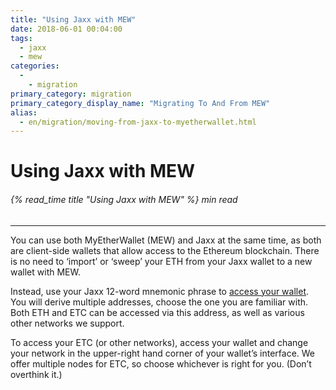 ```yaml
---
title: "Using Jaxx with MEW"
date: 2018-06-01 00:04:00
tags:
  - jaxx
  - mew
categories:
  - 
    - migration
primary_category: migration
primary_category_display_name: "Migrating To And From MEW"
alias:
  - en/migration/moving-from-jaxx-to-myetherwallet.html
---
```


# **Using Jaxx with MEW**

###### {% read_time title "Using Jaxx with MEW" %} min read

* * *

You can use both MyEtherWallet (MEW) and Jaxx at the same time, as both are client-side wallets that allow access to the Ethereum blockchain. There is no need to ‘import’ or ‘sweep’ your ETH from your Jaxx wallet to a new wallet with MEW.

Instead, use your Jaxx 12-word mnemonic phrase to [access your wallet](/@@@@@@/getting-started/how-to-access-your-wallet/). You will derive multiple addresses, choose the one you are familiar with. Both ETH and ETC can be accessed via this address, as well as various other networks we support.

To access your ETC (or other networks), access your wallet and change your network in the upper-right hand corner of your wallet’s interface. We offer multiple nodes for ETC, so choose whichever is right for you. (Don’t overthink it.)
